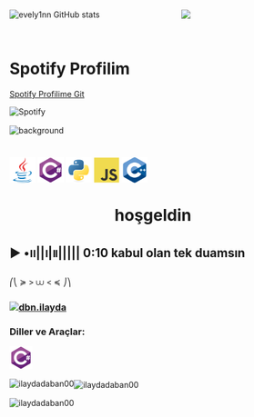 #          
![evely1nn GitHub stats](https://github-readme-stats.vercel.app/api/?username=ilaydadaban00_icons=false&title_color=8b658b&icon_color=8b658b&text_color=8b658b&bg_color=000)
<img width="40%" align="right" src="https://count.getloli.com/get/@:ilaydadaban00?theme=rule34">





</div>
<br>
<div>
  
#

# Spotify Profilim

[Spotify Profilime Git](https://open.spotify.com/user/31lnn6iv3gugv4kpc2mjusnwv7cq)

![Spotify](https://open.spotify.com/intl-tr/track/36oBlwSPNtA48TLYqk4SNp?si=5e3cd79a32a94bd0)




<img width="50%" align="center" src="https://cdn.pfps.gg/banners/4173-girl-with-a-sword-banner.gif" alt="background">




#

<img width="9%" align="center" src="https://raw.githubusercontent.com/devicons/devicon/master/icons/java/java-original.svg" alt="background">

<img width="9%" align="center" src="https://raw.githubusercontent.com/devicons/devicon/master/icons/csharp/csharp-original.svg" alt="background">

<img width="9%" align="center" src="https://raw.githubusercontent.com/devicons/devicon/master/icons/python/python-original.svg" alt="background">

<img width="9%" align="center" src="https://raw.githubusercontent.com/devicons/devicon/master/icons/javascript/javascript-original.svg" alt="background">

<img width="9%" align="center" src="https://raw.githubusercontent.com/devicons/devicon/master/icons/cplusplus/cplusplus-original.svg" alt="background">


#



<h1 align="center">hoşgeldin</h1>
<h2>▶︎ •၊၊||၊|။||||| 0:10 kabul olan tek duamsın</h2>
⎛⎝ ≽  >  ⩊   < ≼ ⎠⎞


<h3 align="ig takip ettt:</h3>
<p align="left">
<a href="https://instagram.com/dbn.ilayda" target="blank"><img align="center" src="https://raw.githubusercontent.com/rahuldkjain/github-profile-readme-generator/master/src/images/icons/Social/instagram.svg" alt="dbn.ilayda" height="30" width="40" /></a>
</p>

<h3 align="left">Diller ve Araçlar:</h3>
<p align="left"> <a href="https://www.w3schools.com/cs/" target="_blank" rel="noreferrer"> <img src="https://raw.githubusercontent.com/devicons/devicon/master/icons/csharp/csharp-original.svg" alt="csharp" width="40" height="40"/> </a> </p>

<p><img align="left" src="https://github-readme-stats.vercel.app/api/top-langs?username=ilaydadaban00&show_icons=true&locale=tr&layout=compact" alt="ilaydadaban00" /></p>

<p> <img align="center" src="https://github-readme-stats.vercel.app/api?username=ilaydadaban00&show_icons=true&locale=tr" alt="ilaydadaban00" /></p>

<p><img align="center" src="https://github-readme-streak-stats.herokuapp.com/?user=ilaydadaban00&" alt="ilaydadaban00" /></p>
